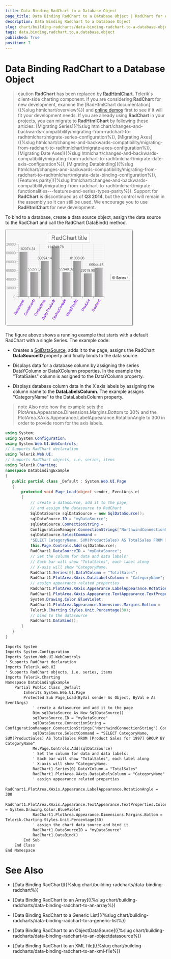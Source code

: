 ```yaml
---
title: Data Binding RadChart to a Database Object
page_title: Data Binding RadChart to a Database Object | RadChart for ASP.NET AJAX Documentation
description: Data Binding RadChart to a Database Object
slug: chart/building-radcharts/data-binding-radchart-to-a-database-object
tags: data,binding,radchart,to,a,database,object
published: True
position: 7
---
```


# Data Binding RadChart to a Database Object

>caution  **RadChart** has been replaced by [RadHtmlChart](http://www.telerik.com/products/aspnet-ajax/html-chart.aspx), Telerik's client-side charting component. If you are considering **RadChart** for new development, examine the [RadHtmlChart documentation]({%slug htmlchart/overview%}) and [online demos](http://demos.telerik.com/aspnet-ajax/htmlchart/examples/overview/defaultcs.aspx) first to see if it will fit your development needs. If you are already using **RadChart** in your projects, you can migrate to **RadHtmlChart** by following these articles: [Migrating Series]({%slug htmlchart/changes-and-backwards-compatibility/migrating-from-radchart-to-radhtmlchart/migrate-series-configuration%}), [Migrating Axes]({%slug htmlchart/changes-and-backwards-compatibility/migrating-from-radchart-to-radhtmlchart/migrate-axes-configuration%}), [Migrating Date Axes]({%slug htmlchart/changes-and-backwards-compatibility/migrating-from-radchart-to-radhtmlchart/migrate-date-axis-configuration%}), [Migrating Databinding]({%slug htmlchart/changes-and-backwards-compatibility/migrating-from-radchart-to-radhtmlchart/migrate-data-binding-configuration%}), [Features parity]({%slug htmlchart/changes-and-backwards-compatibility/migrating-from-radchart-to-radhtmlchart/migrate-functionalities---features-and-series-types-parity%}). Support for **RadChart** is discontinued as of **Q3 2014**, but the control will remain in the assembly so it can still be used. We encourage you to use **RadHtmlChart** for new development.

To bind to a database, create a data source object, assign the data source to the RadChart and call the RadChart DataBind() method.

![RadChart bound to a SqlDataSource](images/radchart-building008.png)

The figure above shows a running example that starts with a default RadChart with a single Series. The example code:

* Creates a [SqlDataSource](http://msdn2.microsoft.com/en-us/library/system.web.ui.webcontrols.sqldatasource.aspx), adds it to the page, assigns the RadChart **DataSourceID** property and finally binds to the data source.

* Displays data for a database column by assigning the series DataYColumn or DataXColumn properties. In the example the "TotalSales" column is assigned to the DataYColumn property.

* Displays database column data in the X axis labels by assigning the column name to the **DataLabelsColumn**. The example assigns "CategoryName" to the DataLabelsColumn property.

>note Also note how the example sets the PlotArea.Appearance.Dimensions.Margins.Bottom to 30% and the PlotArea.XAxis.Appearance.LabelAppearance.RotationAngle to 300 in order to provide room for the axis labels.

````C#     
using System;
using System.Configuration;
using System.Web.UI.WebControls;
// Supports RadChart declaration
using Telerik.Web.UI;
// Supports RadChart objects, i.e. series, items
using Telerik.Charting;
namespace DatabindingExample
{
   public partial class _Default : System.Web.UI.Page
   {
	   protected void Page_Load(object sender, EventArgs e)
	   {
		   // create a datasource, add it to the page,
		   // and assign the datasource to RadChart
		   SqlDataSource sqlDataSource = new SqlDataSource();
		   sqlDataSource.ID = "myDataSource";
		   sqlDataSource.ConnectionString =
		   ConfigurationManager.ConnectionStrings["NorthwindConnectionString"].ConnectionString;
		   sqlDataSource.SelectCommand =
		   "SELECT CategoryName, SUM(ProductSales) AS TotalSales FROM [Product Sales for 1997] GROUP BY CategoryName";
		   this.Page.Controls.Add(sqlDataSource);
		   RadChart1.DataSourceID = "myDataSource";
		   // Set the column for data and data labels:
		   // Each bar will show "TotalSales", each label along
		   // X-axis will show "CategoryName.
		   RadChart1.Series[0].DataYColumn = "TotalSales";
		   RadChart1.PlotArea.XAxis.DataLabelsColumn = "CategoryName";
		   // assign appearance related properties
		   RadChart1.PlotArea.XAxis.Appearance.LabelAppearance.RotationAngle = 300;
		   RadChart1.PlotArea.XAxis.Appearance.TextAppearance.TextProperties.Color =
		   System.Drawing.Color.BlueViolet;
		   RadChart1.PlotArea.Appearance.Dimensions.Margins.Bottom =
		   Telerik.Charting.Styles.Unit.Percentage(30);
		   // bind to the datasource
		   RadChart1.DataBind();
	   }
   }
} 			
````
````VB	
Imports System
Imports System.Configuration
Imports System.Web.UI.WebControls
' Supports RadChart declaration
Imports Telerik.Web.UI
' Supports RadChart objects, i.e. series, items
Imports Telerik.Charting
Namespace DatabindingExample
	Partial Public Class _Default
		Inherits System.Web.UI.Page
		Protected Sub Page_Load(ByVal sender As Object, ByVal e As EventArgs)
			' create a datasource and add it to the page
			Dim sqlDataSource As New SqlDataSource()
			sqlDataSource.ID = "myDataSource"
			sqlDataSource.ConnectionString = ConfigurationManager.ConnectionStrings("NorthwindConnectionString").ConnectionString
			sqlDataSource.SelectCommand = "SELECT CategoryName, SUM(ProductSales) AS TotalSales FROM [Product Sales for 1997] GROUP BY CategoryName"
			Me.Page.Controls.Add(sqlDataSource)
			' Set the column for data and data labels:
			' Each bar will show "TotalSales", each label along
			' X-axis will show "CategoryName.
			RadChart1.Series(0).DataYColumn = "TotalSales"
			RadChart1.PlotArea.XAxis.DataLabelsColumn = "CategoryName"
			' assign appearance related properties
			RadChart1.PlotArea.XAxis.Appearance.LabelAppearance.RotationAngle = 300
			RadChart1.PlotArea.XAxis.Appearance.TextAppearance.TextProperties.Color = System.Drawing.Color.BlueViolet
			RadChart1.PlotArea.Appearance.Dimensions.Margins.Bottom = Telerik.Charting.Styles.Unit.Percentage(30)
			' assign the chart data source and bind it
			RadChart1.DataSourceID = "myDataSource"
			RadChart1.DataBind()
		End Sub
	End Class
End Namespace	
````

# See Also

 * [Data Binding RadChart]({%slug chart/building-radcharts/data-binding-radchart%})

 * [Data Binding RadChart to an Array]({%slug chart/building-radcharts/data-binding-radchart-to-an-array%})

 * [Data Binding RadChart to a Generic List]({%slug chart/building-radcharts/data-binding-radchart-to-a-generic-list%})

 * [Data Binding RadChart to an ObjectDataSource]({%slug chart/building-radcharts/data-binding-radchart-to-an-objectdatasource%})

 * [Data Binding RadChart to an XML file]({%slug chart/building-radcharts/data-binding-radchart-to-an-xml-file%})
